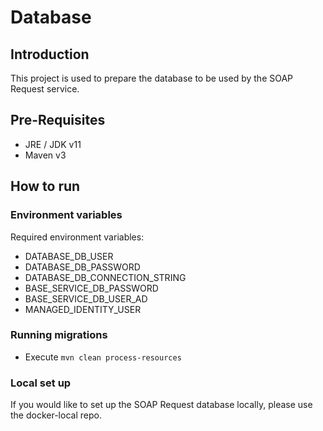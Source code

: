 # Database

## Introduction

This project is used to prepare the database to be used by the SOAP Request service.

## Pre-Requisites

- JRE / JDK v11
- Maven v3

## How to run

### Environment variables

Required environment variables:

- DATABASE_DB_USER
- DATABASE_DB_PASSWORD
- DATABASE_DB_CONNECTION_STRING
- BASE_SERVICE_DB_PASSWORD
- BASE_SERVICE_DB_USER_AD
- MANAGED_IDENTITY_USER

### Running migrations

- Execute `mvn clean process-resources`

### Local set up

If you would like to set up the SOAP Request database locally, please use the docker-local repo.
